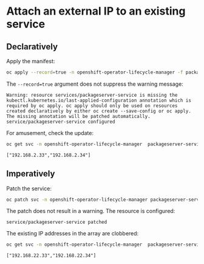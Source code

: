 # Attach an external IP to an existing service

## Declaratively

Apply the manifest:

```bash
oc apply --record=true -n openshift-operator-lifecycle-manager -f packageserver-svc.yaml
```

The `--record=true` argument does not suppress the warning message:

```text
Warning: resource services/packageserver-service is missing the kubectl.kubernetes.io/last-applied-configuration annotation which is required by oc apply. oc apply should only be used on resources created declaratively by either oc create --save-config or oc apply. The missing annotation will be patched automatically.
service/packageserver-service configured
```

For amusement, check the update:

```bash
oc get svc -n openshift-operator-lifecycle-manager  packageserver-service -o jsonpath="{.spec.externalIPs}"
```

```text
["192.168.2.33","192.168.2.34"]
```

## Imperatively

Patch the service:

```bash
oc patch svc -n openshift-operator-lifecycle-manager packageserver-service --type merge --patch-file packageserver-svc-patch.yaml
```

The patch does not result in a warning. The resource is configured:

```text
service/packageserver-service patched
```

The existing IP addresses in the array are clobbered:

```bash
oc get svc -n openshift-operator-lifecycle-manager  packageserver-service -o jsonpath="{.spec.externalIPs}"
```

```text
["192.168.22.33","192.168.22.34"]
```
